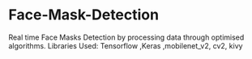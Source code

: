 # Face-Mask-Detection
Real time Face Masks Detection by processing data through optimised algorithms. Libraries Used: Tensorflow ,Keras ,mobilenet_v2, cv2, kivy
